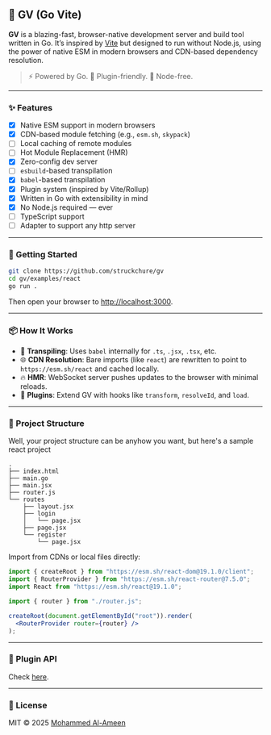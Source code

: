 ## 🚀 GV (Go Vite)

**GV** is a blazing-fast, browser-native development server and build tool written in Go. It’s inspired by [Vite](https://vitejs.dev) but designed to run without Node.js, using the power of native ESM in modern browsers and CDN-based dependency resolution.

> ⚡ Powered by Go. 🔌 Plugin-friendly. 🧠 Node-free.

---

### ✨ Features

- [x] Native ESM support in modern browsers
- [x] CDN-based module fetching (e.g., `esm.sh`, `skypack`)
- [ ] Local caching of remote modules
- [ ] Hot Module Replacement (HMR)
- [x] Zero-config dev server
- [ ] `esbuild`-based transpilation
- [x] `babel`-based transpilation
- [x] Plugin system (inspired by Vite/Rollup)
- [x] Written in Go with extensibility in mind
- [x] No Node.js required — ever
- [ ] TypeScript support
- [ ] Adapter to support any http server

---

### 🔧 Getting Started

```bash
git clone https://github.com/struckchure/gv
cd gv/examples/react
go run .
```

Then open your browser to [http://localhost:3000](http://localhost:3000).

---

### 📦 How It Works

- 📜 **Transpiling**: Uses `babel` internally for `.ts`, `.jsx`, `.tsx`, etc.
- 🌐 **CDN Resolution**: Bare imports (like `react`) are rewritten to point to `https://esm.sh/react` and cached locally.
- 🔥 **HMR**: WebSocket server pushes updates to the browser with minimal reloads.
- 🧩 **Plugins**: Extend GV with hooks like `transform`, `resolveId`, and `load`.

---

### 📁 Project Structure

Well, your project structure can be anyhow you want, but here's a sample react project

```
.
├── index.html
├── main.go
├── main.jsx
├── router.js
└── routes
    ├── layout.jsx
    ├── login
    │   └── page.jsx
    ├── page.jsx
    └── register
        └── page.jsx
```

Import from CDNs or local files directly:

```jsx
import { createRoot } from "https://esm.sh/react-dom@19.1.0/client";
import { RouterProvider } from "https://esm.sh/react-router@7.5.0";
import React from "https://esm.sh/react@19.1.0";

import { router } from "./router.js";

createRoot(document.getElementById("root")).render(
  <RouterProvider router={router} />
);
```

---

### 🔌 Plugin API

Check [here](./docs/writing-your-own-gv-plugin.md).

---

### 📜 License

MIT © 2025 [Mohammed Al-Ameen](mailto:ameenmohammed2311@gmail.com)
